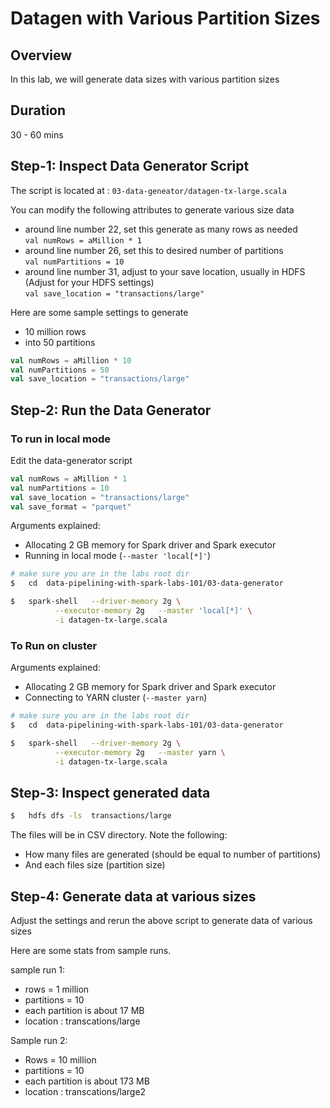 <link rel='stylesheet' href='../assets/css/main.css'/>

# Datagen with Various Partition Sizes

## Overview

In this lab, we will generate data sizes with various partition sizes

## Duration

30 - 60 mins

## Step-1: Inspect Data Generator Script

The script is located at : `03-data-geneator/datagen-tx-large.scala`

You can modify the following attributes to generate various size data

- around line number 22, set this generate as many rows as needed  
`val numRows = aMillion * 1`
- around line number 26,  set this to desired number of partitions  
`val numPartitions = 10`  
- around line number 31,  adjust to your save location, usually in HDFS (Adjust for your HDFS settings)  
`val save_location = "transactions/large"`

Here are some sample settings to generate 
- 10 million rows
- into 50 partitions

```scala
val numRows = aMillion * 10
val numPartitions = 50
val save_location = "transactions/large"
```

## Step-2: Run the Data Generator

### To run in local mode

Edit the data-generator script

```scala
val numRows = aMillion * 1
val numPartitions = 10
val save_location = "transactions/large"
val save_format = "parquet"
```

Arguments explained:

- Allocating 2 GB memory for Spark driver and Spark executor
- Running in local mode (`--master 'local[*]'`)

```bash
# make sure you are in the labs root dir
$   cd  data-pipelining-with-spark-labs-101/03-data-generator

$   spark-shell   --driver-memory 2g \
          --executor-memory 2g   --master 'local[*]' \
          -i datagen-tx-large.scala

```

### To Run on cluster

Arguments explained:
- Allocating 2 GB memory for Spark driver and Spark executor
- Connecting to YARN cluster (`--master yarn`)

```bash
# make sure you are in the labs root dir
$   cd  data-pipelining-with-spark-labs-101/03-data-generator

$   spark-shell   --driver-memory 2g \
          --executor-memory 2g   --master yarn \
          -i datagen-tx-large.scala

```

## Step-3: Inspect generated data

```bash
$   hdfs dfs -ls  transactions/large
```

The files will be in CSV directory.  Note the following:

- How many files are generated (should be equal to number of partitions)
- And each files size (partition size)

## Step-4: Generate data at various sizes

Adjust the settings and rerun the above script to generate data of various sizes

Here are some stats from  sample runs.

sample run 1:

- rows = 1 million
- partitions = 10
- each partition is about 17 MB
- location : transcations/large

Sample run 2:

- Rows = 10 million
- partitions = 10
- each partition is about 173 MB
- location : transcations/large2